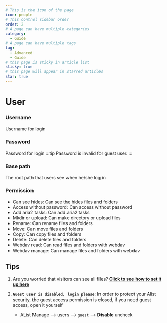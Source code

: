 ```yaml
---
# This is the icon of the page
icon: people
# This control sidebar order
order: 2
# A page can have multiple categories
category:
  - Guide
# A page can have multiple tags
tag:
  - Advanced
  - Guide
# this page is sticky in article list
sticky: true
# this page will appear in starred articles
star: true
---
```


# User
### Username
Username for login
### Password
Password for login
:::tip
Password is invalid for guest user.
:::

### Base path
The root path that users see when he/she log in
### Permission
- Can see hides: Can see the hides files and folders
- Access without password: Can access without password
- Add aria2 tasks: Can add aria2 tasks
- Mkdir or upload: Can make directory or upload files
- Rename: Can rename files and folders
- Move: Can move files and folders
- Copy: Can copy files and folders
- Delete: Can delete files and folders
- Webdav read: Can read files and folders with webdav
- Webdav manage: Can manage files and folders with webdav

## Tips

1. Are you worried that visitors can see all files? [**Click to see how to set it up here**](../../faq/why.md#how-do-i-set-it-so-that-visitors-can-only-see-the-content-after-logging-in)

2. **`Guest user is disabled, login please`**: In order to protect your Alist security, the guest access permission is closed, if you need guest access, open it yourself 
   - AList Manage --> users --> `guest` -->  **Disable** uncheck